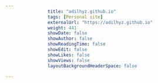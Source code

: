 ---
                title: "adilhyz.github.io"
                tags: [Personal site]
                externalUrl: "https://adilhyz.github.io"
                weight: 441
                showDate: false
                showAuthor: false
                showReadingTime: false
                showEdit: false
                showLikes: false
                showViews: false
                layoutBackgroundHeaderSpace: false
                ---
